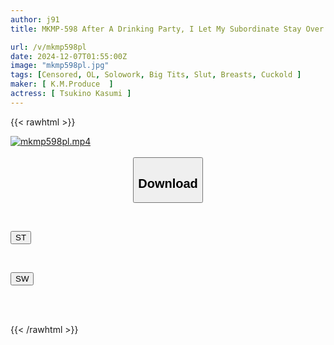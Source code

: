 ```yaml
---
author: j91
title: MKMP-598 After A Drinking Party, I Let My Subordinate Stay Over After He Missed The Last Train... I Gave In To His Fair, Soft Breasts That My Wife Doesn't Have And His Aggressive Temptations, And Had An Affair With Him Until The Morning, Cumming Inside Him Multiple Times Kasumi Tsukino

url: /v/mkmp598pl
date: 2024-12-07T01:55:00Z
image: "mkmp598pl.jpg"
tags: [Censored, OL, Solowork, Big Tits, Slut, Breasts, Cuckold	]
maker: [ K.M.Produce  ]
actress: [ Tsukino Kasumi ]
---
```



{{< rawhtml >}}

<div class="video" data-videoid="mOJWgYRlAgTbYx3">
    <a href="javascript:;">
        <img src="/v/mkmp598pl/mkmp598pl.jpg" width="WIDTH" height="HEIGHT" alt="mkmp598pl.mp4" loading="lazy">
    </a>
</div>

<script type="text/javascript" src="https://j91.asia/asset/on-demand-st.js"></script>

<br>
  <link rel="stylesheet" href="https://j91.asia/asset/bs5.css">
  
  <center>
  <button class="btn btn-primary" type="button" data-bs-toggle="collapse" data-bs-target=".multi-collapse" aria-expanded="false" aria-controls="multiCollapseExample1 multiCollapseExample2"><h2>Download</h2></button></center>
</p>
<div class="row">
  <div class="col">
    <div class="collapse multi-collapse" id="multiCollapseExample1">
      <div class="card card-body">
	      	      <br>
<div class="buttons">  
<p><a href="/v/mkmp598pl/st.html" target="_blank"><button class="btn-hover color-3"><i class="fa fa-download"></i> ST</button></a></p></div>
    </div>
  </div>
</div>
  <div class="col">
    <div class="collapse multi-collapse" id="multiCollapseExample2">
      <div class="card card-body">
	      <br>
<div class="buttons">
<p><a href="/v/mkmp598pl/sw.html" target="_blank"><button class="btn-hover color-2"><i class="fa fa-download"></i> SW</button></a></p></div>
<br><br>
      </div>
    </div>
  </div>
</div>

{{< /rawhtml >}}